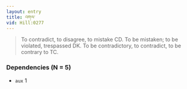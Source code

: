 ```yaml
---
layout: entry
title: འགལ་
vid: Hill:0277
---
```

> To contradict, to disagree, to mistake CD\. To be mistaken; to be violated, trespassed DK\. To be contradictory, to contradict, to be contrary to TC\.


### Dependencies (N = 5)
* `aux` 1
